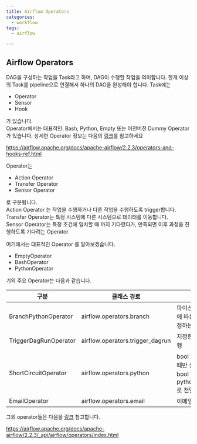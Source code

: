 ```yaml
---
title: Airflow Operators
categories:
  - workflow
tags: 
  - airflow

---
```


## Airflow Operators
DAG을 구성하는 작업을 Task라고 하며, DAG이 수행할 작업을 의미합니다. 한개 이상의 Task를 pipeline으로 연결해서 하나의 DAG을 완성해야 합니다.
Task에는 

-	Operator
-	Sensor
-	Hook

가 있습니다.  
Operator에서는 대표적인. Bash, Python, Empty 또는 이전버전 Dummy Operator가 있습니다. 
상세한 Operator 정보는 다음의 [링크](https://airflow.apache.org/docs/apache-airflow/2.2.3/operators-and-hooks-ref.html)를 참고하세요

<https://airflow.apache.org/docs/apache-airflow/2.2.3/operators-and-hooks-ref.html>

Operator는 

-	Action Operator 
-	Transfer Operator
-	Sensor Operator 

로 구분됩니다.   
Action Operator 는 작업을 수행하거나 다른 작업을 수행하도록 trigger합니다.  
Transfer Operator는 특정 시스템에 다른 시스템으로 데이터를 이동합니다.  
Sensor Operator는 특정 조건에 일치할 때 까지 기다렸다가, 만족되면 이후 과정을 진행하도록 기다려는 Operator. 

여기에서는 대표적인 Operator 를 알아보겠습니다.
-	EmptyOperator
-	BashOperator
-	PythonOperator

기외 주요 Operator는 다음과 같습니다.

| 구분 | 클래스 경로 |  설명 |
|---|---|---|
|BranchPythonOperator|airflow.operators.branch|파이션 실행결과에 따른 분기를 설정하는 Operator|
|TriggerDagRunOperator|airflow.operators.trigger_dagrun|지정한 dag을 실행 |
|ShortCircuitOperator|airflow.operators.python|bool 조건에 맞을 때만 실행 <br> bool 연산 로직은 python_callable로 전달|
|EmailOperator|airflow.operators.email|이메일 전송|


그외 operator들은 다음을 [링크](https://airflow.apache.org/docs/apache-airflow/2.2.3/_api/airflow/operators/index.html) 참고합니다.

<https://airflow.apache.org/docs/apache-airflow/2.2.3/_api/airflow/operators/index.html> 

